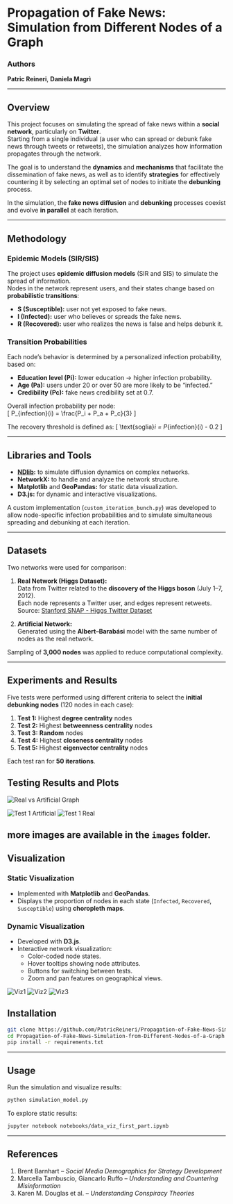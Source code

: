 #  Propagation of Fake News: Simulation from Different Nodes of a Graph

### Authors
**Patric Reineri**, **Daniela Magrì**  


---

## Overview

This project focuses on simulating the spread of fake news within a **social network**, particularly on **Twitter**.  
Starting from a single individual (a user who can spread or debunk fake news through tweets or retweets), the simulation analyzes how information propagates through the network.  

The goal is to understand the **dynamics** and **mechanisms** that facilitate the dissemination of fake news, as well as to identify **strategies** for effectively countering it by selecting an optimal set of nodes to initiate the **debunking** process.  

In the simulation, the **fake news diffusion** and **debunking** processes coexist and evolve **in parallel** at each iteration.

---

##  Methodology

### Epidemic Models (SIR/SIS)
The project uses **epidemic diffusion models** (SIR and SIS) to simulate the spread of information.  
Nodes in the network represent users, and their states change based on **probabilistic transitions**:
- **S (Susceptible):** user not yet exposed to fake news.
- **I (Infected):** user who believes or spreads the fake news.
- **R (Recovered):** user who realizes the news is false and helps debunk it.

### Transition Probabilities
Each node’s behavior is determined by a personalized infection probability, based on:
- **Education level (Pi):** lower education → higher infection probability.  
- **Age (Pa):** users under 20 or over 50 are more likely to be “infected.”  
- **Credibility (Pc):** fake news credibility set at 0.7.  

Overall infection probability per node:  
\[
P_{infection}(i) = \frac{P_i + P_a + P_c}{3}
\]

The recovery threshold is defined as:
\[
\text{soglia}_i = P_{infection}(i) - 0.2
\]

---

##  Libraries and Tools

- **[NDlib](https://ndlib.readthedocs.io/en/latest/):** to simulate diffusion dynamics on complex networks.  
- **NetworkX:** to handle and analyze the network structure.  
- **Matplotlib** and **GeoPandas:** for static data visualization.  
- **D3.js:** for dynamic and interactive visualizations.

A custom implementation (`custom_iteration_bunch.py`) was developed to allow node-specific infection probabilities and to simulate simultaneous spreading and debunking at each iteration.

---

##  Datasets

Two networks were used for comparison:

1. **Real Network (Higgs Dataset):**  
   Data from Twitter related to the **discovery of the Higgs boson** (July 1–7, 2012).  
   Each node represents a Twitter user, and edges represent retweets.  
   Source: [Stanford SNAP - Higgs Twitter Dataset](https://snap.stanford.edu/data/higgs-twitter.html)

2. **Artificial Network:**  
   Generated using the **Albert–Barabási** model with the same number of nodes as the real network.

Sampling of **3,000 nodes** was applied to reduce computational complexity.

---

##  Experiments and Results

Five tests were performed using different criteria to select the **initial debunking nodes** (120 nodes in each case):

1. **Test 1:** Highest **degree centrality** nodes  
2. **Test 2:** Highest **betweenness centrality** nodes  
3. **Test 3:** **Random** nodes  
4. **Test 4:** Highest **closeness centrality** nodes  
5. **Test 5:** Highest **eigenvector centrality** nodes  

Each test ran for **50 iterations**.

## Testing Results and Plots

![Real vs Artificial Graph](images/graph_comparison.png)

![Test 1 Artificial](images/trend_plot_test_1_model.png)
![Test 1 Real](images/trend_plot_test_1.png)

more images are available in the `images` folder.
---

##  Visualization

### Static Visualization
- Implemented with **Matplotlib** and **GeoPandas**.  
- Displays the proportion of nodes in each state (`Infected`, `Recovered`, `Susceptible`) using **choropleth maps**.

### Dynamic Visualization
- Developed with **D3.js**.  
- Interactive network visualization:
  - Color-coded node states.  
  - Hover tooltips showing node attributes.  
  - Buttons for switching between tests.  
  - Zoom and pan features on geographical views.  

![Viz1](images/viz1.png)
![Viz2](images/viz2.png)
![Viz3](images/viz3.png)



## Installation

```bash
git clone https://github.com/PatricReineri/Propagation-of-Fake-News-Simulation-from-Different-Nodes-of-a-Graph.git
cd Propagation-of-Fake-News-Simulation-from-Different-Nodes-of-a-Graph
pip install -r requirements.txt
```

---

##  Usage

Run the simulation and visualize results:

```bash
python simulation_model.py
```

To explore static results:

```bash
jupyter notebook notebooks/data_viz_first_part.ipynb
```


---

##  References

1. Brent Barnhart – *Social Media Demographics for Strategy Development*  
2. Marcella Tambuscio, Giancarlo Ruffo – *Understanding and Countering Misinformation*  
3. Karen M. Douglas et al. – *Understanding Conspiracy Theories*  

